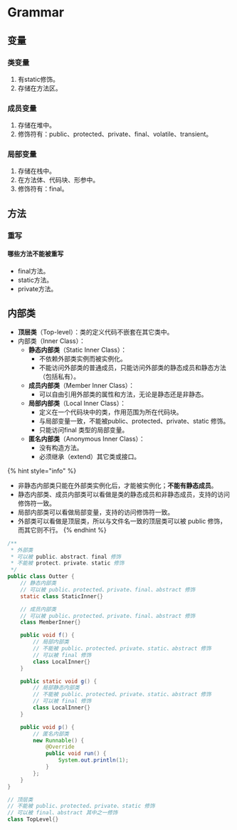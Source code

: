 # Grammar

## 变量

### 类变量

1. 有static修饰。
2. 存储在方法区。

### 成员变量

1. 存储在堆中。
2. 修饰符有：public、protected、private、final、volatile、transient。

### 局部变量

1. 存储在栈中。
2. 在方法体、代码块、形参中。
3. 修饰符有：final。

## 方法

### 重写

#### 哪些方法不能被重写

* final方法。
* static方法。
* private方法。

## 内部类

* **顶层类**（Top-level）：类的定义代码不嵌套在其它类中。
* 内部类（Inner Class）：
  * **静态内部类**（Static Inner Class）：
    * 不依赖外部类实例而被实例化。
    * 不能访问外部类的普通成员，只能访问外部类的静态成员和静态方法（包括私有）。
  * **成员内部类**（Member Inner Class）：
    * 可以自由引用外部类的属性和方法，无论是静态还是非静态。
  * **局部内部类**（Local Inner Class）：
    * 定义在一个代码块中的类，作用范围为所在代码块。
    * 与局部变量一致，不能被public、protected、private、static 修饰。
    * 只能访问final 类型的局部变量。
  * **匿名内部类**（Anonymous Inner Class）：
    * 没有构造方法。
    * 必须继承（extend）其它类或接口。

{% hint style="info" %}
* 非静态内部类只能在外部类实例化后，才能被实例化；**不能有静态成员**。
* 静态内部类、成员内部类可以看做是类的静态成员和非静态成员，支持的访问修饰符一致。
* 局部内部类可以看做局部变量，支持的访问修饰符一致。
* 外部类可以看做是顶层类，所以与文件名一致的顶层类可以被 public 修饰，而其它则不行。
{% endhint %}

```java
/**
 * 外部类
 * 可以被 public、abstract、final 修饰
 * 不能被 protect、private、static 修饰
 */
public class Outter {
    // 静态内部类
    // 可以被 public、protected、private、final、abstract 修饰
    static class StaticInner{}

    // 成员内部类
    // 可以被 public、protected、private、final、abstract 修饰
    class MemberInner{} 

    public void f() {
        // 局部内部类
        // 不能被 public、protected、private、static、abstract 修饰
        // 可以被 final 修饰
        class LocalInner{} 
    }

    public static void g() {
        // 局部静态内部类
        // 不能被 public、protected、private、static、abstract 修饰
        // 可以被 final 修饰
        class LocalInner{} 
    }

    public void p() {
        // 匿名内部类
        new Runnable() { 
            @Override
            public void run() {
                System.out.println(1);
            }
        };
    }
}

// 顶层类
// 不能被 public、protected、private、static 修饰
// 可以被 final、abstract 其中之一修饰
class TopLevel{}
```

